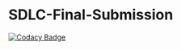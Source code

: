 # SDLC-Final-Submission

[![Codacy Badge](https://api.codacy.com/project/badge/Grade/587808eb3d1b45e49ada69a67b94a9d7)](https://app.codacy.com/manual/99002594/SDLC-Final-Submission?utm_source=github.com&utm_medium=referral&utm_content=99002594/SDLC-Final-Submission&utm_campaign=Badge_Grade_Dashboard)